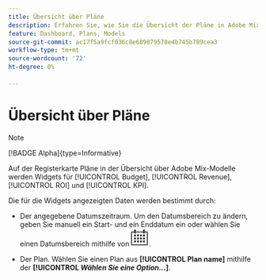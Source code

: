 ```yaml
---
title: Übersicht über Pläne
description: Erfahren Sie, wie Sie die Übersicht der Pläne in Adobe Mix Modeler verwenden.
feature: Dashboard, Plans, Models
source-git-commit: ac17f5a9fcf036c8e689879578e4b745b789cea3
workflow-type: tm+mt
source-wordcount: '72'
ht-degree: 0%

---
```



# Übersicht über Pläne

>[!NOTE]
>
>[!BADGE Alpha]{type=Informative}


Auf der Registerkarte Pläne in der Übersicht über Adobe Mix-Modelle werden Widgets für [!UICONTROL Budget], [!UICONTROL Revenue], [!UICONTROL ROI] und [!UICONTROL KPI].

Die für die Widgets angezeigten Daten werden bestimmt durch:

* Der angegebene Datumszeitraum. Um den Datumsbereich zu ändern, geben Sie manuell ein Start- und ein Enddatum ein oder wählen Sie einen Datumsbereich mithilfe von ![Kalender](../assets/icons/Calendar.svg).

* Der Plan. Wählen Sie einen Plan aus **[!UICONTROL Plan name]** mithilfe der **[!UICONTROL _Wählen Sie eine Option..._]**.


